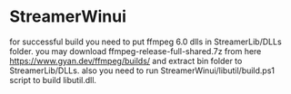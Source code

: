 # StreamerWinui
for successful build you need to put ffmpeg 6.0 dlls in StreamerLib/DLLs folder.
you may download ffmpeg-release-full-shared.7z from here https://www.gyan.dev/ffmpeg/builds/ and extract bin folder to StreamerLib/DLLs.
also you need to run StreamerWinui/libutil/build.ps1 script to build libutil.dll.

